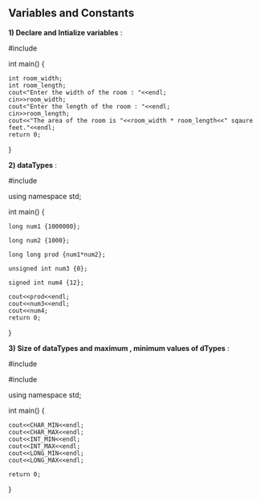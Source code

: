 ## **Variables and Constants**

**1) Declare and Intialize variables** :

 #include <iostream>

int main() {
    
    int room_width;
    int room_length;
    cout<"Enter the width of the room : "<<endl;
    cin>>room_width;
    cout<"Enter the length of the room : "<<endl;
    cin>>room_length;
    cout<<"The area of the room is "<<room_width * room_length<<" sqaure feet."<<endl;
    return 0;

}
 
 **2) dataTypes** :
 
 #include <iostream>

using namespace std;

int main() {
 
    long num1 {1000000};
 
    long num2 {1000};

    long long prod {num1*num2};
 
    unsigned int num3 {0};
 
    signed int num4 {12};
    
    cout<<prod<<endl;
    cout<<num3<<endl;
    cout<<num4;
    return 0;
}  

**3) Size of dataTypes and maximum , minimum values of dTypes** :
  
#include <iostream>
 
#include <climits>
 
using namespace std;

int main() {
 
    cout<<CHAR_MIN<<endl;
    cout<<CHAR_MAX<<endl;
    cout<<INT_MIN<<endl;
    cout<<INT_MAX<<endl;
    cout<<LONG_MIN<<endl;
    cout<<LONG_MAX<<endl;
 
    return 0;
}
